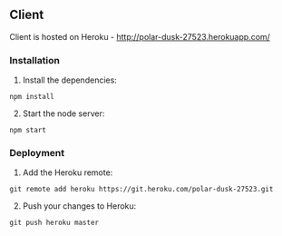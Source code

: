 ## Client

  Client is hosted on Heroku - http://polar-dusk-27523.herokuapp.com/

### Installation

1. Install the dependencies:

  `npm install`

2. Start the node server:

  `npm start`

### Deployment

1. Add the Heroku remote:

  `git remote add heroku https://git.heroku.com/polar-dusk-27523.git`

2. Push your changes to Heroku:

  `git push heroku master`
